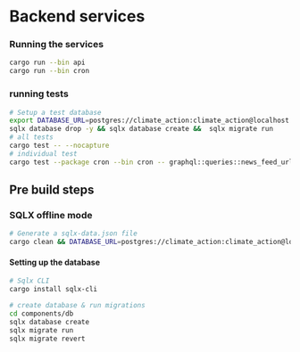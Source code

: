 # Backend services

### Running the services
```bash
cargo run --bin api
cargo run --bin cron
```
### running tests
```bash
# Setup a test database
export DATABASE_URL=postgres://climate_action:climate_action@localhost:5432/climate_action_test 
sqlx database drop -y && sqlx database create &&  sqlx migrate run
# all tests
cargo test -- --nocapture
# individual test
cargo test --package cron --bin cron -- graphql::queries::news_feed_urls::tests::get_news_feed_urls_test --exact --nocapture 

```

## Pre build steps
### SQLX offline mode

```bash
# Generate a sqlx-data.json file
cargo clean && DATABASE_URL=postgres://climate_action:climate_action@localhost:5432/climate_action cargo sqlx prepare --merged
```
#### Setting up the database
```sh
# Sqlx CLI
cargo install sqlx-cli 

# create database & run migrations
cd components/db
sqlx database create
sqlx migrate run
sqlx migrate revert

```
